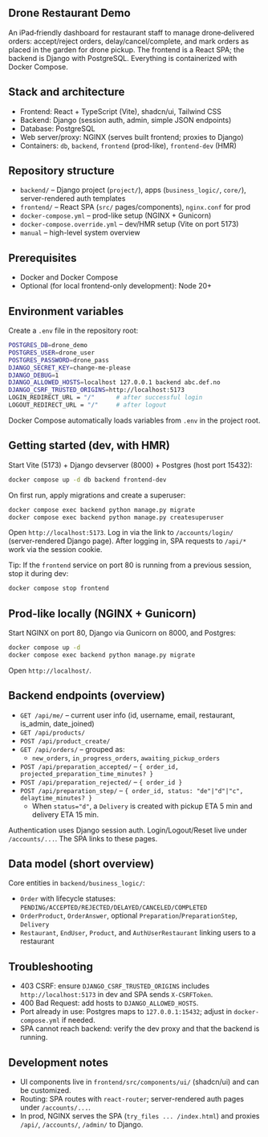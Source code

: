 ## Drone Restaurant Demo

An iPad‑friendly dashboard for restaurant staff to manage drone‑delivered orders: accept/reject orders, delay/cancel/complete, and mark orders as placed in the garden for drone pickup. The frontend is a React SPA; the backend is Django with PostgreSQL. Everything is containerized with Docker Compose.

## Stack and architecture

- Frontend: React + TypeScript (Vite), shadcn/ui, Tailwind CSS
- Backend: Django (session auth, admin, simple JSON endpoints)
- Database: PostgreSQL
- Web server/proxy: NGINX (serves built frontend; proxies to Django)
- Containers: `db`, `backend`, `frontend` (prod-like), `frontend-dev` (HMR)

## Repository structure

- `backend/` – Django project (`project/`), apps (`business_logic/`, `core/`), server-rendered auth templates
- `frontend/` – React SPA (`src/` pages/components), `nginx.conf` for prod
- `docker-compose.yml` – prod-like setup (NGINX + Gunicorn)
- `docker-compose.override.yml` – dev/HMR setup (Vite on port 5173)
- `manual` – high-level system overview

## Prerequisites

- Docker and Docker Compose
- Optional (for local frontend-only development): Node 20+

## Environment variables

Create a `.env` file in the repository root:

```bash
POSTGRES_DB=drone_demo
POSTGRES_USER=drone_user
POSTGRES_PASSWORD=drone_pass
DJANGO_SECRET_KEY=change-me-please
DJANGO_DEBUG=1
DJANGO_ALLOWED_HOSTS=localhost 127.0.0.1 backend abc.def.no
DJANGO_CSRF_TRUSTED_ORIGINS=http://localhost:5173
LOGIN_REDIRECT_URL = "/"      # after successful login
LOGOUT_REDIRECT_URL = "/"     # after logout
```

Docker Compose automatically loads variables from `.env` in the project root.

## Getting started (dev, with HMR)

Start Vite (5173) + Django devserver (8000) + Postgres (host port 15432):

```bash
docker compose up -d db backend frontend-dev
```

On first run, apply migrations and create a superuser:

```bash
docker compose exec backend python manage.py migrate
docker compose exec backend python manage.py createsuperuser
```

Open `http://localhost:5173`. Log in via the link to `/accounts/login/` (server-rendered Django page). After logging in, SPA requests to `/api/*` work via the session cookie.

Tip: If the `frontend` service on port 80 is running from a previous session, stop it during dev:

```bash
docker compose stop frontend
```

## Prod-like locally (NGINX + Gunicorn)

Start NGINX on port 80, Django via Gunicorn on 8000, and Postgres:

```bash
docker compose up -d
docker compose exec backend python manage.py migrate
```

Open `http://localhost/`.

## Backend endpoints (overview)

- `GET /api/me/` – current user info (id, username, email, restaurant, is_admin, date_joined)
- `GET /api/products/`
- `POST /api/product_create/`
- `GET /api/orders/` – grouped as:
  - `new_orders`, `in_progress_orders`, `awaiting_pickup_orders`
- `POST /api/preparation_accepted/` – `{ order_id, projected_preparation_time_minutes? }`
- `POST /api/preparation_rejected/` – `{ order_id }`
- `POST /api/preparation_step/` – `{ order_id, status: "de"|"d"|"c", delaytime_minutes? }`
  - When `status="d"`, a `Delivery` is created with pickup ETA 5 min and delivery ETA 15 min.

Authentication uses Django session auth. Login/Logout/Reset live under `/accounts/...`. The SPA links to these pages.

## Data model (short overview)

Core entities in `backend/business_logic/`:

- `Order` with lifecycle statuses: `PENDING/ACCEPTED/REJECTED/DELAYED/CANCELED/COMPLETED`
- `OrderProduct`, `OrderAnswer`, optional `Preparation`/`PreparationStep`, `Delivery`
- `Restaurant`, `EndUser`, `Product`, and `AuthUserRestaurant` linking users to a restaurant

## Troubleshooting

- 403 CSRF: ensure `DJANGO_CSRF_TRUSTED_ORIGINS` includes `http://localhost:5173` in dev and SPA sends `X-CSRFToken`.
- 400 Bad Request: add hosts to `DJANGO_ALLOWED_HOSTS`.
- Port already in use: Postgres maps to `127.0.0.1:15432`; adjust in `docker-compose.yml` if needed.
- SPA cannot reach backend: verify the dev proxy and that the backend is running.

## Development notes

- UI components live in `frontend/src/components/ui/` (shadcn/ui) and can be customized.
- Routing: SPA routes with `react-router`; server-rendered auth pages under `/accounts/...`.
- In prod, NGINX serves the SPA (`try_files ... /index.html`) and proxies `/api/`, `/accounts/`, `/admin/` to Django.



